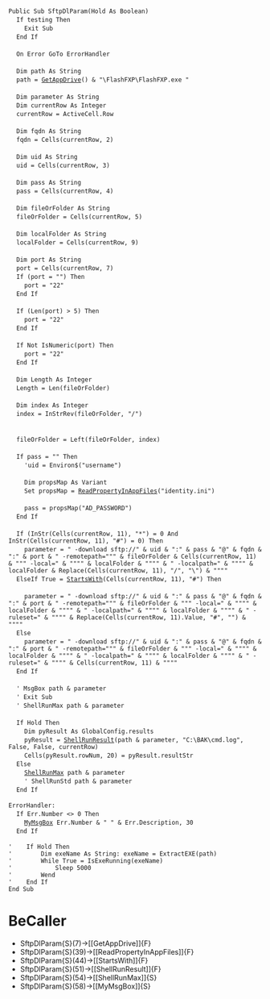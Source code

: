 &nbsp;  &nbsp;  &nbsp;  &nbsp;  
`Public Sub SftpDlParam(Hold As Boolean)`  
&nbsp;&nbsp;&nbsp;&nbsp;`If testing Then`  
&nbsp;&nbsp;&nbsp;&nbsp;&nbsp;&nbsp;&nbsp;&nbsp;`Exit Sub`  
&nbsp;&nbsp;&nbsp;&nbsp;`End If`  
&nbsp;  &nbsp;  &nbsp;  &nbsp;  
&nbsp;&nbsp;&nbsp;&nbsp;`On Error GoTo ErrorHandler`  
&nbsp;  &nbsp;  &nbsp;  &nbsp;  
&nbsp;&nbsp;&nbsp;&nbsp;`Dim path As String`  
&nbsp;&nbsp;&nbsp;&nbsp;`path = `[`GetAppDrive`](GetAppDrive)`() & "\FlashFXP\FlashFXP.exe "`  
&nbsp;  &nbsp;  &nbsp;  &nbsp;  
&nbsp;&nbsp;&nbsp;&nbsp;`Dim parameter As String`  
&nbsp;&nbsp;&nbsp;&nbsp;`Dim currentRow As Integer`  
&nbsp;&nbsp;&nbsp;&nbsp;`currentRow = ActiveCell.Row`  
&nbsp;  &nbsp;  &nbsp;  &nbsp;  
&nbsp;&nbsp;&nbsp;&nbsp;`Dim fqdn As String`  
&nbsp;&nbsp;&nbsp;&nbsp;`fqdn = Cells(currentRow, 2)`  
&nbsp;  &nbsp;  &nbsp;  &nbsp;  
&nbsp;&nbsp;&nbsp;&nbsp;`Dim uid As String`  
&nbsp;&nbsp;&nbsp;&nbsp;`uid = Cells(currentRow, 3)`  
&nbsp;  &nbsp;  &nbsp;  &nbsp;  
&nbsp;&nbsp;&nbsp;&nbsp;`Dim pass As String`  
&nbsp;&nbsp;&nbsp;&nbsp;`pass = Cells(currentRow, 4)`  
&nbsp;  &nbsp;  &nbsp;  &nbsp;  
&nbsp;&nbsp;&nbsp;&nbsp;`Dim fileOrFolder As String`  
&nbsp;&nbsp;&nbsp;&nbsp;`fileOrFolder = Cells(currentRow, 5)`  
&nbsp;  &nbsp;  &nbsp;  &nbsp;  
&nbsp;&nbsp;&nbsp;&nbsp;`Dim localFolder As String`  
&nbsp;&nbsp;&nbsp;&nbsp;`localFolder = Cells(currentRow, 9)`  
&nbsp;  &nbsp;  &nbsp;  &nbsp;  
&nbsp;&nbsp;&nbsp;&nbsp;`Dim port As String`  
&nbsp;&nbsp;&nbsp;&nbsp;`port = Cells(currentRow, 7)`  
&nbsp;&nbsp;&nbsp;&nbsp;`If (port = "") Then`  
&nbsp;&nbsp;&nbsp;&nbsp;&nbsp;&nbsp;&nbsp;&nbsp;`port = "22"`  
&nbsp;&nbsp;&nbsp;&nbsp;`End If`  
&nbsp;  &nbsp;  &nbsp;  &nbsp;  
&nbsp;&nbsp;&nbsp;&nbsp;`If (Len(port) > 5) Then`  
&nbsp;&nbsp;&nbsp;&nbsp;&nbsp;&nbsp;&nbsp;&nbsp;`port = "22"`  
&nbsp;&nbsp;&nbsp;&nbsp;`End If`  
&nbsp;  &nbsp;  &nbsp;  &nbsp;  
&nbsp;&nbsp;&nbsp;&nbsp;`If Not IsNumeric(port) Then`  
&nbsp;&nbsp;&nbsp;&nbsp;&nbsp;&nbsp;&nbsp;&nbsp;`port = "22"`  
&nbsp;&nbsp;&nbsp;&nbsp;`End If`  
&nbsp;  &nbsp;  &nbsp;  &nbsp;  
&nbsp;&nbsp;&nbsp;&nbsp;`Dim Length As Integer`  
&nbsp;&nbsp;&nbsp;&nbsp;`Length = Len(fileOrFolder)`  
&nbsp;  &nbsp;  &nbsp;  &nbsp;  
&nbsp;&nbsp;&nbsp;&nbsp;`Dim index As Integer`  
&nbsp;&nbsp;&nbsp;&nbsp;`index = InStrRev(fileOrFolder, "/")`  
&nbsp;  &nbsp;  &nbsp;  &nbsp;  
&nbsp;  &nbsp;  &nbsp;  &nbsp;  
&nbsp;&nbsp;&nbsp;&nbsp;`fileOrFolder = Left(fileOrFolder, index)`  
&nbsp;  &nbsp;  &nbsp;  &nbsp;  
&nbsp;&nbsp;&nbsp;&nbsp;`If pass = "" Then`  
&nbsp;&nbsp;&nbsp;&nbsp;&nbsp;&nbsp;&nbsp;&nbsp;`'uid = Environ$("username")`  
&nbsp;  &nbsp;  &nbsp;  &nbsp;  
&nbsp;&nbsp;&nbsp;&nbsp;&nbsp;&nbsp;&nbsp;&nbsp;`Dim propsMap As Variant`  
&nbsp;&nbsp;&nbsp;&nbsp;&nbsp;&nbsp;&nbsp;&nbsp;`Set propsMap = `[`ReadPropertyInAppFiles`](ReadPropertyInAppFiles)`("identity.ini")`  
&nbsp;  &nbsp;  &nbsp;  &nbsp;  
&nbsp;&nbsp;&nbsp;&nbsp;&nbsp;&nbsp;&nbsp;&nbsp;`pass = propsMap("AD_PASSWORD")`  
&nbsp;&nbsp;&nbsp;&nbsp;`End If`  
&nbsp;  &nbsp;  &nbsp;  &nbsp;  
&nbsp;&nbsp;&nbsp;&nbsp;`If (InStr(Cells(currentRow, 11), "*") = 0 And InStr(Cells(currentRow, 11), "#") = 0) Then`  
&nbsp;&nbsp;&nbsp;&nbsp;&nbsp;&nbsp;&nbsp;&nbsp;`parameter = " -download sftp://" & uid & ":" & pass & "@" & fqdn & ":" & port & " -remotepath=""" & fileOrFolder & Cells(currentRow, 11) & """ -local=" & """" & localFolder & """" & " -localpath=" & """" & localFolder & Replace(Cells(currentRow, 11), "/", "\") & """"`  
&nbsp;&nbsp;&nbsp;&nbsp;`ElseIf True = `[`StartsWith`](StartsWith)`(Cells(currentRow, 11), "#") Then`  
&nbsp;  &nbsp;  &nbsp;  &nbsp;  
&nbsp;&nbsp;&nbsp;&nbsp;&nbsp;&nbsp;&nbsp;&nbsp;`parameter = " -download sftp://" & uid & ":" & pass & "@" & fqdn & ":" & port & " -remotepath=""" & fileOrFolder & """ -local=" & """" & localFolder & """" & " -localpath=" & """" & localFolder & """" & " -ruleset=" & """" & Replace(Cells(currentRow, 11).Value, "#", "") & """"`  
&nbsp;&nbsp;&nbsp;&nbsp;`Else`  
&nbsp;&nbsp;&nbsp;&nbsp;&nbsp;&nbsp;&nbsp;&nbsp;`parameter = " -download sftp://" & uid & ":" & pass & "@" & fqdn & ":" & port & " -remotepath=""" & fileOrFolder & """ -local=" & """" & localFolder & """" & " -localpath=" & """" & localFolder & """" & " -ruleset=" & """" & Cells(currentRow, 11) & """"`  
&nbsp;&nbsp;&nbsp;&nbsp;`End If`  
&nbsp;  &nbsp;  &nbsp;  &nbsp;  
&nbsp;&nbsp;&nbsp;&nbsp;`' MsgBox path & parameter`  
&nbsp;&nbsp;&nbsp;&nbsp;`' Exit Sub`  
&nbsp;&nbsp;&nbsp;&nbsp;`' ShellRunMax path & parameter`  
&nbsp;  &nbsp;  &nbsp;  &nbsp;  
&nbsp;&nbsp;&nbsp;&nbsp;`If Hold Then`  
&nbsp;&nbsp;&nbsp;&nbsp;&nbsp;&nbsp;&nbsp;&nbsp;`Dim pyResult As GlobalConfig.results`  
&nbsp;&nbsp;&nbsp;&nbsp;&nbsp;&nbsp;&nbsp;&nbsp;`pyResult = `[`ShellRunResult`](ShellRunResult)`(path & parameter, "C:\BAK\cmd.log", False, False, currentRow)`  
&nbsp;&nbsp;&nbsp;&nbsp;&nbsp;&nbsp;&nbsp;&nbsp;`Cells(pyResult.rowNum, 20) = pyResult.resultStr`  
&nbsp;&nbsp;&nbsp;&nbsp;`Else`  
&nbsp;&nbsp;&nbsp;&nbsp;&nbsp;&nbsp;&nbsp;&nbsp;[`ShellRunMax`](ShellRunMax)` path & parameter`  
&nbsp;&nbsp;&nbsp;&nbsp;&nbsp;&nbsp;&nbsp;&nbsp;`' ShellRunStd path & parameter`  
&nbsp;&nbsp;&nbsp;&nbsp;`End If`  
&nbsp;  &nbsp;  &nbsp;  &nbsp;  
`ErrorHandler:`  
&nbsp;&nbsp;&nbsp;&nbsp;`If Err.Number <> 0 Then`  
&nbsp;&nbsp;&nbsp;&nbsp;&nbsp;&nbsp;&nbsp;&nbsp;[`MyMsgBox`](MyMsgBox)` Err.Number & " " & Err.Description, 30`  
&nbsp;&nbsp;&nbsp;&nbsp;`End If`  
&nbsp;  &nbsp;  &nbsp;  &nbsp;  
`'    If Hold Then`  
`'        Dim exeName As String: exeName = ExtractEXE(path)`  
`'        While True = IsExeRunning(exeName)`  
`'            Sleep 5000`  
`'        Wend`  
`'    End If`  
`End Sub`  


# BeCaller
- SftpDlParam{S}(7)->[[GetAppDrive]]{F}
- SftpDlParam{S}(39)->[[ReadPropertyInAppFiles]]{F}
- SftpDlParam{S}(44)->[[StartsWith]]{F}
- SftpDlParam{S}(51)->[[ShellRunResult]]{F}
- SftpDlParam{S}(54)->[[ShellRunMax]]{S}
- SftpDlParam{S}(58)->[[MyMsgBox]]{S}

